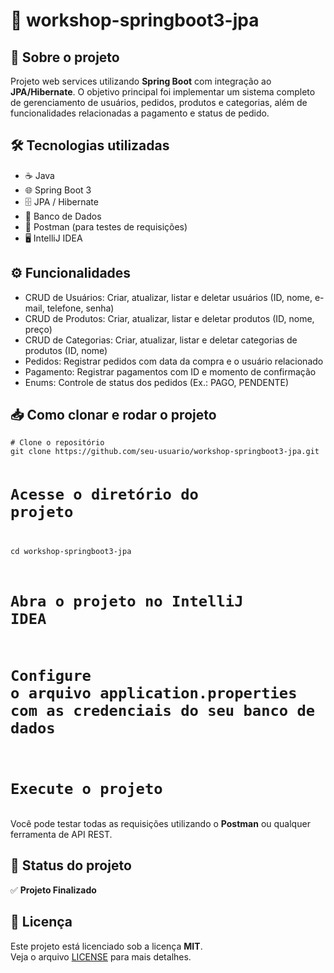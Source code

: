 <body>
  <h1>🚀 workshop-springboot3-jpa</h1>

  <h2>📄 Sobre o projeto</h2>
  <p>Projeto web services utilizando <strong>Spring Boot</strong> com integra&ccedil;&atilde;o ao <strong>JPA/Hibernate</strong>. O objetivo principal foi implementar um sistema completo de gerenciamento de usu&aacute;rios, pedidos, produtos e categorias, al&eacute;m de funcionalidades relacionadas a pagamento e status de pedido.</p>

  <h2>🛠️ Tecnologias utilizadas</h2>
  <ul>
    <li>☕ Java</li>
    <li>🌐 Spring Boot 3</li>
    <li>🗄️ JPA / Hibernate</li>
    <li>🐘 Banco de Dados</li>
    <li>🧪 Postman (para testes de requisi&ccedil;&otilde;es)</li>
    <li>🖥️ IntelliJ IDEA</li>
  </ul>

  <h2>⚙️ Funcionalidades</h2>
  <ul>
    <li>CRUD de Usu&aacute;rios: Criar, atualizar, listar e deletar usu&aacute;rios (ID, nome, e-mail, telefone, senha)</li>
    <li>CRUD de Produtos: Criar, atualizar, listar e deletar produtos (ID, nome, pre&ccedil;o)</li>
    <li>CRUD de Categorias: Criar, atualizar, listar e deletar categorias de produtos (ID, nome)</li>
    <li>Pedidos: Registrar pedidos com data da compra e o usu&aacute;rio relacionado</li>
    <li>Pagamento: Registrar pagamentos com ID e momento de confirma&ccedil;&atilde;o</li>
    <li>Enums: Controle de status dos pedidos (Ex.: PAGO, PENDENTE)</li>
  </ul>

  <h2>📥 Como clonar e rodar o projeto</h2>
  <pre><code># Clone o reposit&oacute;rio
git clone https://github.com/seu-usuario/workshop-springboot3-jpa.git

# Acesse o diret&oacute;rio do projeto
cd workshop-springboot3-jpa

# Abra o projeto no IntelliJ IDEA

# Configure o arquivo application.properties com as credenciais do seu banco de dados

# Execute o projeto</code></pre>
  <p>Voc&ecirc; pode testar todas as requisi&ccedil;&otilde;es utilizando o <strong>Postman</strong> ou qualquer ferramenta de API REST.</p>

  <h2>🚧 Status do projeto</h2>
  <p>✅ <strong>Projeto Finalizado</strong></p>

  <h2>📄 Licen&ccedil;a</h2>
  <p>Este projeto est&aacute; licenciado sob a licen&ccedil;a <strong>MIT</strong>.<br>
  Veja o arquivo <a href="./LICENSE">LICENSE</a> para mais detalhes.</p>

</body>
</html>
